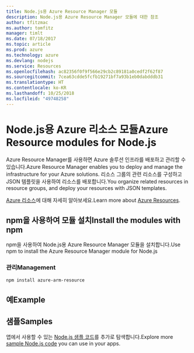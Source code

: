 ```yaml
---
title: Node.js용 Azure Resource Manager 모듈
description: Node.js용 Azure Resource Manager 모듈에 대한 참조
author: tfitzmac
ms.author: tomfitz
manager: timlt
ms.date: 07/18/2017
ms.topic: article
ms.prod: azure
ms.technology: azure
ms.devlang: nodejs
ms.service: Resources
ms.openlocfilehash: ac82356f0f9f566e29cb2c89181a0cedf2f62f87
ms.sourcegitcommit: 7cea63cdde5fcfb19271bf7a93b1eb0dabdddb31
ms.translationtype: HT
ms.contentlocale: ko-KR
ms.lasthandoff: 10/25/2018
ms.locfileid: "49748258"
---
```

# <a name="azure-resource-modules-for-nodejs"></a><span data-ttu-id="abc96-103">Node.js용 Azure 리소스 모듈</span><span class="sxs-lookup"><span data-stu-id="abc96-103">Azure Resource modules for Node.js</span></span>

<span data-ttu-id="abc96-104">Azure Resource Manager를 사용하면 Azure 솔루션 인프라를 배포하고 관리할 수 있습니다.</span><span class="sxs-lookup"><span data-stu-id="abc96-104">Azure Resource Manager enables you to deploy and manage the infrastructure for your Azure solutions.</span></span> <span data-ttu-id="abc96-105">리소스 그룹의 관련 리소스를 구성하고 JSON 템플릿을 사용하여 리소스를 배포합니다.</span><span class="sxs-lookup"><span data-stu-id="abc96-105">You organize related resources in resource groups, and deploy your resources with JSON templates.</span></span>

<span data-ttu-id="abc96-106">[Azure 리소스](https://docs.microsoft.com/azure/azure-resource-manager/)에 대해 자세히 알아보세요.</span><span class="sxs-lookup"><span data-stu-id="abc96-106">Learn more about [Azure Resources](https://docs.microsoft.com/azure/azure-resource-manager/).</span></span>

## <a name="install-the-modules-with-npm"></a><span data-ttu-id="abc96-107">npm을 사용하여 모듈 설치</span><span class="sxs-lookup"><span data-stu-id="abc96-107">Install the modules with npm</span></span>

<span data-ttu-id="abc96-108">npm을 사용하여 Node.js용 Azure Resource Manager 모듈을 설치합니다.</span><span class="sxs-lookup"><span data-stu-id="abc96-108">Use npm to install the Azure Resource Manager module for Node.js</span></span>

### <a name="management"></a><span data-ttu-id="abc96-109">관리</span><span class="sxs-lookup"><span data-stu-id="abc96-109">Management</span></span>

```bash
npm install azure-arm-resource
```

## <a name="example"></a><span data-ttu-id="abc96-110">예</span><span class="sxs-lookup"><span data-stu-id="abc96-110">Example</span></span>

## <a name="samples"></a><span data-ttu-id="abc96-111">샘플</span><span class="sxs-lookup"><span data-stu-id="abc96-111">Samples</span></span>

<span data-ttu-id="abc96-112">앱에서 사용할 수 있는 [Node.js 샘플 코드](https://azure.microsoft.com/resources/samples/?platform=nodejs)를 추가로 탐색합니다.</span><span class="sxs-lookup"><span data-stu-id="abc96-112">Explore more [sample Node.js code](https://azure.microsoft.com/resources/samples/?platform=nodejs) you can use in your apps.</span></span>
